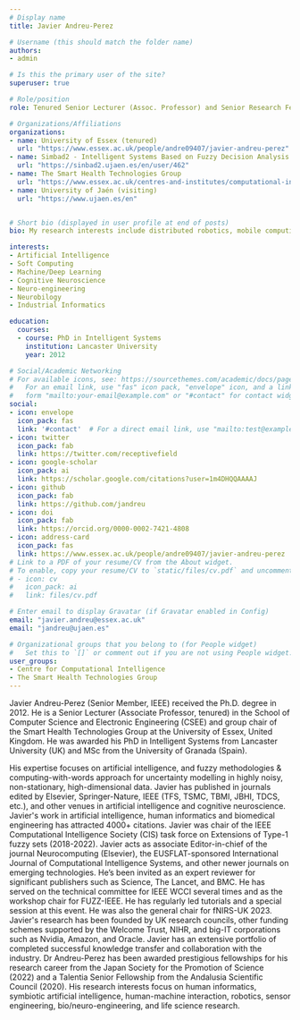 ```yaml
---
# Display name
title: Javier Andreu-Perez

# Username (this should match the folder name)
authors:
- admin

# Is this the primary user of the site?
superuser: true

# Role/position
role: Tenured Senior Lecturer (Assoc. Professor) and Senior Research Fellow in Human-Centred Artificial Intelligence.

# Organizations/Affiliations
organizations:
- name: University of Essex (tenured)
  url: "https://www.essex.ac.uk/people/andre09407/javier-andreu-perez"
- name: Simbad2 - Intelligent Systems Based on Fuzzy Decision Analysis
  url: "https://sinbad2.ujaen.es/en/user/462"
- name: The Smart Health Technologies Group
  url: "https://www.essex.ac.uk/centres-and-institutes/computational-intelligence/smart-health-technologies-group"
- name: University of Jaén (visiting)
  url: "https://www.ujaen.es/en"


# Short bio (displayed in user profile at end of posts)
bio: My research interests include distributed robotics, mobile computing and programmable matter.

interests:
- Artificial Intelligence
- Soft Computing
- Machine/Deep Learning 
- Cognitive Neuroscience
- Neuro-engineering
- Neurobilogy
- Industrial Informatics

education:
  courses:
  - course: PhD in Intelligent Systems
    institution: Lancaster University
    year: 2012

# Social/Academic Networking
# For available icons, see: https://sourcethemes.com/academic/docs/page-builder/#icons
#   For an email link, use "fas" icon pack, "envelope" icon, and a link in the
#   form "mailto:your-email@example.com" or "#contact" for contact widget.
social:
- icon: envelope
  icon_pack: fas
  link: '#contact'  # For a direct email link, use "mailto:test@example.org".
- icon: twitter
  icon_pack: fab
  link: https://twitter.com/receptivefield
- icon: google-scholar
  icon_pack: ai
  link: https://scholar.google.com/citations?user=1m4DHQQAAAAJ
- icon: github
  icon_pack: fab
  link: https://github.com/jandreu
- icon: doi
  icon_pack: fab
  link: https://orcid.org/0000-0002-7421-4808
- icon: address-card
  icon_pack: fas
  link: https://www.essex.ac.uk/people/andre09407/javier-andreu-perez
# Link to a PDF of your resume/CV from the About widget.
# To enable, copy your resume/CV to `static/files/cv.pdf` and uncomment the lines below.
# - icon: cv
#   icon_pack: ai
#   link: files/cv.pdf

# Enter email to display Gravatar (if Gravatar enabled in Config)
email: "javier.andreu@essex.ac.uk"
email: "jandreu@ujaen.es"

# Organizational groups that you belong to (for People widget)
#   Set this to `[]` or comment out if you are not using People widget.
user_groups:
- Centre for Computational Intelligence
- The Smart Health Technologies Group
---
```

Javier Andreu-Perez (Senior Member, IEEE) received the Ph.D. degree in 2012. He is a Senior Lecturer (Associate Professor, tenured) in the School of Computer Science and Electronic Engineering (CSEE) and group chair of the Smart Health Technologies Group at the University of Essex, United Kingdom. He was awarded his PhD in Intelligent Systems from Lancaster University (UK) and MSc from the University of Granada (Spain). 

His expertise focuses on artificial intelligence, and fuzzy methodologies & computing-with-words approach for uncertainty modelling in highly noisy, non-stationary, high-dimensional data. Javier has published in journals edited by Elsevier, Springer-Nature, IEEE (TFS, TSMC, TBMI, JBHI, TDCS, etc.), and other venues in artificial intelligence and cognitive neuroscience. Javier's work in artificial intelligence, human informatics and biomedical engineering has attracted 4000+ citations. Javier was chair of the IEEE Computational Intelligence Society (CIS) task force on Extensions of Type-1 fuzzy sets (2018-2022). Javier acts as associate Editor-in-chief of the journal Neurocomputing (Elsevier), the EUSFLAT-sponsored International Journal of Computational Intelligence Systems, and other newer journals on emerging technologies. He’s been invited as an expert reviewer for significant publishers such as Science, The Lancet, and BMC. He has served on the technical committee for IEEE WCCI several times and as the workshop chair for FUZZ-IEEE. He has regularly led tutorials and a special session at this event. He was also the general chair for fNIRS-UK 2023. Javier's research has been founded by UK research councils, other funding schemes supported by the Welcome Trust, NIHR, and big-IT corporations such as Nvidia, Amazon, and Oracle. Javier has an extensive portfolio of completed successful knowledge transfer and collaboration with the industry. Dr Andreu-Perez has been awarded prestigious fellowships for his research career from the Japan Society for the Promotion of Science (2022) and a Talentia Senior Fellowship from the Andalusia Scientific Council (2020). His research interests focus on human informatics, symbiotic artificial intelligence, human-machine interaction, robotics, sensor engineering, bio/neuro-engineering, and life science research.
